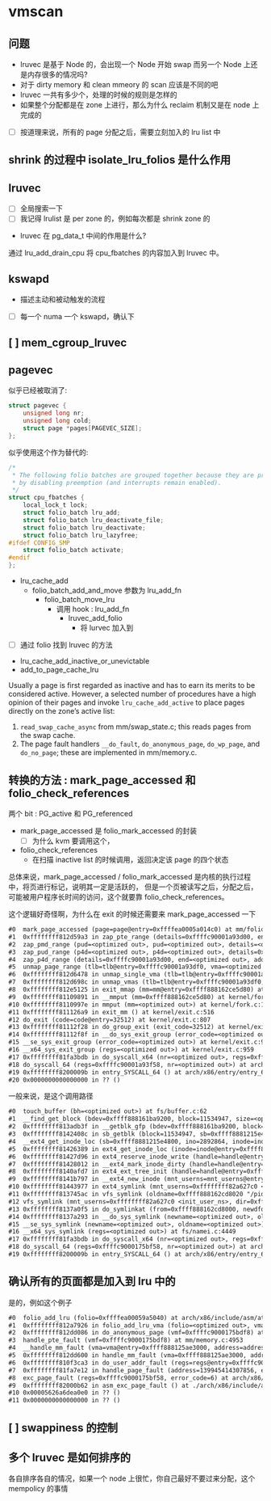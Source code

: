 # vmscan

## 问题
- lruvec 是基于 Node 的，会出现一个 Node 开始 swap 而另一个 Node 上还是内存很多的情况吗?
- 对于 dirty memory 和 clean mmeory 的 scan 应该是不同的吧
- lruvec 一共有多少个，处理的时候的规则是怎样的
- 如果整个分配都是在 zone 上进行，那么为什么 reclaim 机制又是在 node 上完成的
- [ ] 按道理来说，所有的 page 分配之后，需要立刻加入的 lru list 中

## shrink 的过程中 isolate_lru_folios 是什么作用

## lruvec
- [ ] 全局搜索一下
- [ ] 我记得 lrulist 是 per zone 的，例如每次都是 shrink zone 的
- lruvec 在 pg_data_t 中间的作用是什么?

通过 lru_add_drain_cpu 将 cpu_fbatches 的内容加入到 lruvec 中。

## kswapd
- 描述主动和被动触发的流程
- [ ] 每一个 numa 一个 kswapd，确认下

## [ ] mem_cgroup_lruvec

## pagevec

似乎已经被取消了:
```c
struct pagevec {
	unsigned long nr;
	unsigned long cold;
	struct page *pages[PAGEVEC_SIZE];
};
```

似乎使用这个作为替代的:
```c
/*
 * The following folio batches are grouped together because they are protected
 * by disabling preemption (and interrupts remain enabled).
 */
struct cpu_fbatches {
	local_lock_t lock;
	struct folio_batch lru_add;
	struct folio_batch lru_deactivate_file;
	struct folio_batch lru_deactivate;
	struct folio_batch lru_lazyfree;
#ifdef CONFIG_SMP
	struct folio_batch activate;
#endif
};
```

- lru_cache_add
  - folio_batch_add_and_move 参数为 lru_add_fn
    - folio_batch_move_lru
      - 调用 hook : lru_add_fn
        - lruvec_add_folio
          - 将 lurvec 加入到

- [ ] 通过 folio 找到 lruvec 的方法

- lru_cache_add_inactive_or_unevictable
- add_to_page_cache_lru


Usually a page is first regarded as inactive and has to earn its merits to be considered active. However, a
selected number of procedures have a high opinion of their pages and invoke `lru_cache_add_active` to
place pages directly on the zone’s active list:
1. `read_swap_cache_async` from mm/swap_state.c; this reads pages from the swap cache.
2. The page fault handlers `__do_fault`, `do_anonymous_page`, `do_wp_page`, and `do_no_page`; these
are implemented in mm/memory.c.

## 转换的方法 : mark_page_accessed 和 folio_check_references
两个 bit : PG_active 和 PG_referenced

- mark_page_accessed 是 folio_mark_accessed 的封装
  - [ ] 为什么 kvm 要调用这个，
- folio_check_references
  - 在扫描 inactive list 的时候调用，返回决定该 page 的四个状态

总体来说，mark_page_accessed / folio_mark_accessed 是内核的执行过程中，将页进行标记，说明其一定是活跃的，
但是一个页被读写之后，分配之后，可能被用户程序长时间的访问，这个就要靠 folio_check_references。

这个逻辑好奇怪啊，为什么在 exit 的时候还需要来 mark_page_accessed 一下
```txt
#0  mark_page_accessed (page=page@entry=0xffffea0005a014c0) at mm/folio-compat.c:50
#1  0xffffffff812d59a3 in zap_pte_range (details=0xffffc90001a93d00, end=<optimized out>, addr=94723981115392, pmd=<optimized out>, vma=<optimized out>, tlb=0xffffc90001a93df0) at mm/memory.c:1453
#2  zap_pmd_range (pud=<optimized out>, pud=<optimized out>, details=<optimized out>, end=<optimized out>, addr=94723981115392, vma=<optimized out>, tlb=<optimized out>) at mm/memory.c:1577
#3  zap_pud_range (p4d=<optimized out>, p4d=<optimized out>, details=0xffffc90001a93d00, end=<optimized out>, addr=94723981115392, vma=<optimized out>, tlb=0xffffc90001a93df0) at mm/memory.c:1606
#4  zap_p4d_range (details=0xffffc90001a93d00, end=<optimized out>, addr=94723981115392, pgd=<optimized out>, vma=<optimized out>, tlb=0xffffc90001a93df0) at mm/memory.c:1627
#5  unmap_page_range (tlb=tlb@entry=0xffffc90001a93df0, vma=<optimized out>, addr=94723981115392, end=<optimized out>, details=details@entry=0xffffc90001a93d00) at mm/memory.c:1648
#6  0xffffffff812d6478 in unmap_single_vma (tlb=tlb@entry=0xffffc90001a93df0, vma=<optimized out>, start_addr=start_addr@entry=0, end_addr=end_addr@entry=18446744073709551615, details=details@entry=0xffffc90001a93d00) at mm/memory.c:1694
#7  0xffffffff812d698c in unmap_vmas (tlb=tlb@entry=0xffffc90001a93df0, mt=mt@entry=0xffff888162ce5d80, vma=<optimized out>, vma@entry=0xffff888166099130, start_addr=start_addr@entry=0, end_addr=end_addr@entry=18446744073709551615) at mm/memory.c:1733
#8  0xffffffff812e5125 in exit_mmap (mm=mm@entry=0xffff888162ce5d80) at mm/mmap.c:3087
#9  0xffffffff81109891 in __mmput (mm=0xffff888162ce5d80) at kernel/fork.c:1185
#10 0xffffffff8110997e in mmput (mm=<optimized out>) at kernel/fork.c:1207
#11 0xffffffff811126a9 in exit_mm () at kernel/exit.c:516
#12 do_exit (code=code@entry=32512) at kernel/exit.c:807
#13 0xffffffff81112f28 in do_group_exit (exit_code=32512) at kernel/exit.c:950
#14 0xffffffff81112f8f in __do_sys_exit_group (error_code=<optimized out>) at kernel/exit.c:961
#15 __se_sys_exit_group (error_code=<optimized out>) at kernel/exit.c:959
#16 __x64_sys_exit_group (regs=<optimized out>) at kernel/exit.c:959
#17 0xffffffff81fa3bdb in do_syscall_x64 (nr=<optimized out>, regs=0xffffc90001a93f58) at arch/x86/entry/common.c:50
#18 do_syscall_64 (regs=0xffffc90001a93f58, nr=<optimized out>) at arch/x86/entry/common.c:80
#19 0xffffffff8200009b in entry_SYSCALL_64 () at arch/x86/entry/entry_64.S:120
#20 0x0000000000000000 in ?? ()
```

一般来说，是这个调用路径
```txt
#0  touch_buffer (bh=<optimized out>) at fs/buffer.c:62
#1  __find_get_block (bdev=0xffff888161ba9200, block=11534947, size=<optimized out>) at fs/buffer.c:1311
#2  0xffffffff813adb3f in __getblk_gfp (bdev=0xffff888161ba9200, block=block@entry=11534947, size=4096, gfp=gfp@entry=8) at fs/buffer.c:1329
#3  0xffffffff8142408c in sb_getblk (block=11534947, sb=0xffff8881215e4800) at include/linux/buffer_head.h:356
#4  __ext4_get_inode_loc (sb=0xffff8881215e4800, ino=2892864, inode=inode@entry=0xffff888166f24610, iloc=iloc@entry=0xffffc9000175bcb0, ret_block=ret_block@entry=0xffffc9000175bc58) at fs/ext4/inode.c:4479
#5  0xffffffff81426389 in ext4_get_inode_loc (inode=inode@entry=0xffff888166f24610, iloc=iloc@entry=0xffffc9000175bcb0) at fs/ext4/inode.c:4607
#6  0xffffffff81427d96 in ext4_reserve_inode_write (handle=handle@entry=0xffff888166c415e8, inode=inode@entry=0xffff888166f24610, iloc=iloc@entry=0xffffc9000175bcb0) at fs/ext4/inode.c:5804
#7  0xffffffff81428012 in __ext4_mark_inode_dirty (handle=handle@entry=0xffff888166c415e8, inode=inode@entry=0xffff888166f24610, func=func@entry=0xffffffff8244ceb0 <__func__.36> "ext4_ext_tree_init", line=line@entry=879) at fs/ext4/inode.c:5973
#8  0xffffffff8140afd7 in ext4_ext_tree_init (handle=handle@entry=0xffff888166c415e8, inode=inode@entry=0xffff888166f24610) at fs/ext4/extents.c:879
#9  0xffffffff8141b797 in __ext4_new_inode (mnt_userns=mnt_userns@entry=0xffffffff82a627c0 <init_user_ns>, handle=0xffff888166c415e8, handle@entry=0x0 <fixed_percpu_data>, dir=dir@entry=0xffff8881240ee1a0, mode=mode@entry=41471, qstr=qstr@entry=0xffff888166debb60, goal=<optimized out>, goal@entry=0, owner=<optimized out>, i_flags=<optimized out>, handle_type=<optimized out>, line_no=<optimized out>, nblocks=<optimized out>) at fs/ext4/ialloc.c:1333
#10 0xffffffff81443977 in ext4_symlink (mnt_userns=0xffffffff82a627c0 <init_user_ns>, dir=0xffff8881240ee1a0, dentry=<optimized out>, symname=<optimized out>) at fs/ext4/namei.c:3361
#11 0xffffffff813745ac in vfs_symlink (oldname=0xffff888162cd8020 "/pid-1092/host-localhost.localdomain", dentry=0xffff888166debb40, dir=0xffff8881240ee1a0, mnt_userns=0xffffffff82a627c0 <init_user_ns>) at fs/namei.c:4400
#12 vfs_symlink (mnt_userns=0xffffffff82a627c0 <init_user_ns>, dir=0xffff8881240ee1a0, dentry=0xffff888166debb40, oldname=0xffff888162cd8020 "/pid-1092/host-localhost.localdomain") at fs/namei.c:4385
#13 0xffffffff8137a0f5 in do_symlinkat (from=0xffff888162cd8000, newdfd=newdfd@entry=-100, to=to@entry=0xffff888162cde000) at fs/namei.c:4429
#14 0xffffffff8137a293 in __do_sys_symlink (newname=<optimized out>, oldname=0x5626a6d08830 "/pid-1092/host-localhost.localdomain") at fs/namei.c:4451
#15 __se_sys_symlink (newname=<optimized out>, oldname=<optimized out>) at fs/namei.c:4449
#16 __x64_sys_symlink (regs=<optimized out>) at fs/namei.c:4449
#17 0xffffffff81fa3bdb in do_syscall_x64 (nr=<optimized out>, regs=0xffffc9000175bf58) at arch/x86/entry/common.c:50
#18 do_syscall_64 (regs=0xffffc9000175bf58, nr=<optimized out>) at arch/x86/entry/common.c:80
#19 0xffffffff8200009b in entry_SYSCALL_64 () at arch/x86/entry/entry_64.S:120
```

## 确认所有的页面都是加入到 lru 中的

是的，例如这个例子
```txt
#0  folio_add_lru (folio=0xffffea00059a5040) at arch/x86/include/asm/atomic.h:95
#1  0xffffffff812a7926 in folio_add_lru_vma (folio=<optimized out>, vma=<optimized out>) at mm/swap.c:554
#2  0xffffffff812dd086 in do_anonymous_page (vmf=0xffffc9000175bdf8) at mm/memory.c:4154
#3  handle_pte_fault (vmf=0xffffc9000175bdf8) at mm/memory.c:4953
#4  __handle_mm_fault (vma=vma@entry=0xffff888125ae3000, address=address@entry=139945414307856, flags=flags@entry=597) at mm/memory.c:5097
#5  0xffffffff812dd600 in handle_mm_fault (vma=0xffff888125ae3000, address=address@entry=139945414307856, flags=flags@entry=597, regs=regs@entry=0xffffc9000175bf58) at mm/memory.c:5218
#6  0xffffffff810f3ca3 in do_user_addr_fault (regs=regs@entry=0xffffc9000175bf58, error_code=error_code@entry=6, address=address@entry=139945414307856) at arch/x86/mm/fault.c:1428
#7  0xffffffff81fa7e12 in handle_page_fault (address=139945414307856, error_code=6, regs=0xffffc9000175bf58) at arch/x86/mm/fault.c:1519
#8  exc_page_fault (regs=0xffffc9000175bf58, error_code=6) at arch/x86/mm/fault.c:1575
#9  0xffffffff82000b62 in asm_exc_page_fault () at ./arch/x86/include/asm/idtentry.h:570
#10 0x00005626a6dea0e0 in ?? ()
#11 0x0000000000000000 in ?? ()
```

## [ ] swappiness 的控制

## 多个 lruvec 是如何排序的

各自排序各自的情况，如果一个 node 上很忙，你自己最好不要过来分配，这个 mempolicy 的事情
